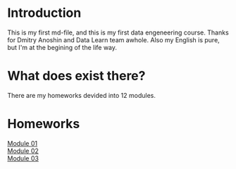 # Introduction
This is my first md-file, and this is my first data engeneering course.
Thanks for Dmitry Anoshin and Data Learn team awhole.
Also my English is pure, but I'm at the begining of the life way.

# What does exist there?
There are my homeworks devided into 12 modules.

# Homeworks
[Module 01](https://github.com/gyllub/DE-101/tree/main/Module01)  
[Module 02](https://github.com/gyllub/DE-101/tree/main/Module02)  
[Module 03](https://github.com/gyllub/DE-101/tree/main/Module03)
